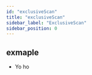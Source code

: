 ```yaml
---
id: "exclusiveScan"
title: "exclusiveScan"
sidebar_label: "ExclusiveScan"
sidebar_position: 0
---
```


## exmaple

- Yo ho
